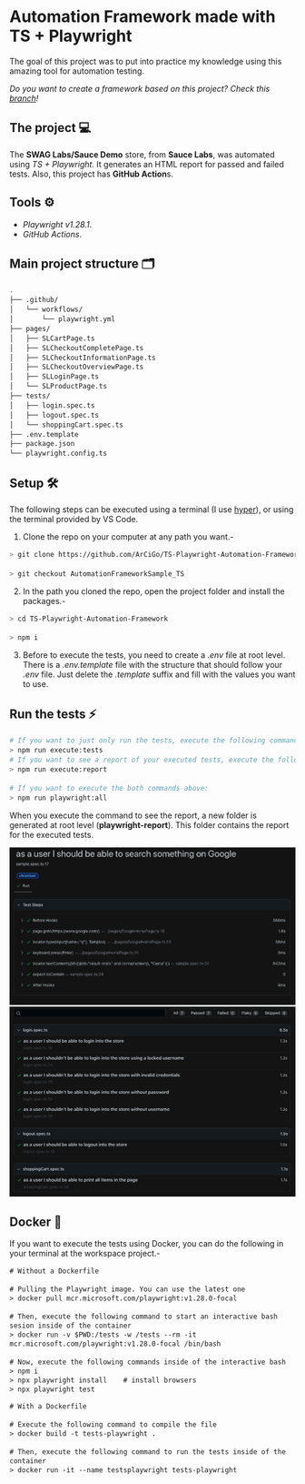 # Automation Framework made with TS + Playwright

The goal of this project was to put into practice my knowledge using this amazing tool for automation testing.

*Do you want to create a framework based on this project? Check this [branch](https://github.com/ArCiGo/TS-Playwright-Automation-Framework/tree/master)!*

## The project 💻

The **SWAG Labs/Sauce Demo** store, from **Sauce Labs**, was automated using *TS + Playwright*. It generates an HTML report for passed and failed tests. Also, this project has **GitHub Action**s.

## Tools ⚙️

* *Playwright v1.28.1*.
* *GitHub Actions*.

## Main project structure 🗂️

```bash
.
├── .github/
│   └── workflows/
│       └── playwright.yml
├── pages/
│   ├── SLCartPage.ts
│   ├── SLCheckoutCompletePage.ts
│   ├── SLCheckoutInformationPage.ts
│   ├── SLCheckoutOverviewPage.ts
│   ├── SLLoginPage.ts
│   └── SLProductPage.ts
├── tests/
│   ├── login.spec.ts
│   ├── logout.spec.ts
│   └── shoppingCart.spec.ts
├── .env.template
├── package.json
└── playwright.config.ts
```

## Setup 🛠️

The following steps can be executed using a terminal (I use [hyper](https://hyper.is/)), or using the terminal provided by VS Code.

1. Clone the repo on your computer at any path you want.-

```bash
> git clone https://github.com/ArCiGo/TS-Playwright-Automation-Framework.git

> git checkout AutomationFrameworkSample_TS
```

2. In the path you cloned the repo, open the project folder and install the packages.-

```bash
> cd TS-Playwright-Automation-Framework

> npm i
```

3. Before to execute the tests, you need to create a *.env* file at root level. There is a *.env.template* file with the structure that should follow your *.env* file. Just delete the *.template* suffix and fill with the values you want to use.

## Run the tests ⚡

```bash
# If you want to just only run the tests, execute the following command:
> npm run execute:tests
# If you want to see a report of your executed tests, execute the following command:
> npm run execute:report

# If you want to execute the both commands above:
> npm run playwright:all
```

When you execute the command to see the report, a new folder is generated at root level (**playwright-report**). This folder contains the report for the executed tests.

![UI Report Sample](./Image01.png)
![UI Report Sample](./Image02.png)

## Docker 🐋

If you want to execute the tests using Docker, you can do the following in your terminal at the workspace project.-

```shell
# Without a Dockerfile

# Pulling the Playwright image. You can use the latest one
> docker pull mcr.microsoft.com/playwright:v1.28.0-focal

# Then, execute the following command to start an interactive bash sesion inside of the container 
> docker run -v $PWD:/tests -w /tests --rm -it mcr.microsoft.com/playwright:v1.28.0-focal /bin/bash

# Now, execute the following commands inside of the interactive bash
> npm i
> npx playwright install    # install browsers
> npx playwright test
```

```shell
# With a Dockerfile

# Execute the following command to compile the file
> docker build -t tests-playwright .

# Then, execute the following command to run the tests inside of the container
> docker run -it --name testsplaywright tests-playwright
```